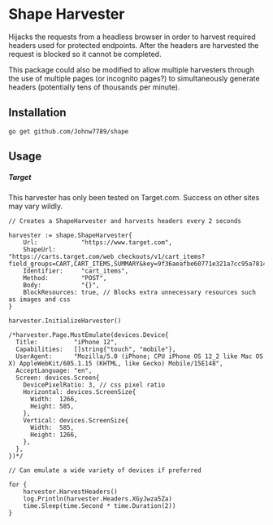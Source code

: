 # Shape Harvester
Hijacks the requests from a headless browser in order to harvest required headers used for protected endpoints. After the headers are harvested the request is blocked so it cannot be completed.

This package could also be modified to allow multiple harvesters through the use of multiple pages (or incognito pages?) to simultaneously generate headers (potentially tens of thousands per minute).

## Installation
``go get github.com/Johnw7789/shape``

## Usage
##### Target
This harvester has only been tested on Target.com. Success on other sites may vary wildly.


```
// Creates a ShapeHarvester and harvests headers every 2 seconds

harvester := shape.ShapeHarvester{
	Url:            "https://www.target.com",
	ShapeUrl:       "https://carts.target.com/web_checkouts/v1/cart_items?field_groups=CART,CART_ITEMS,SUMMARY&key=9f36aeafbe60771e321a7cc95a78140772ab3e96",
	Identifier:     "cart_items",
	Method:         "POST",
	Body:           "{}",
	BlockResources: true, // Blocks extra unnecessary resources such as images and css
}

harvester.InitializeHarvester()

/*harvester.Page.MustEmulate(devices.Device{
  Title:          "iPhone 12",
  Capabilities:   []string{"touch", "mobile"},
  UserAgent:      "Mozilla/5.0 (iPhone; CPU iPhone OS 12_2 like Mac OS X) AppleWebKit/605.1.15 (KHTML, like Gecko) Mobile/15E148",
  AcceptLanguage: "en",
  Screen: devices.Screen{
    DevicePixelRatio: 3, // css pixel ratio
    Horizontal: devices.ScreenSize{
      Width:  1266,
      Height: 585,
    },
    Vertical: devices.ScreenSize{
      Width:  585,
      Height: 1266,
    },
  },
})*/

// Can emulate a wide variety of devices if preferred 

for {
	harvester.HarvestHeaders()
	log.Println(harvester.Headers.XGyJwza5Za)
	time.Sleep(time.Second * time.Duration(2))
}
```
